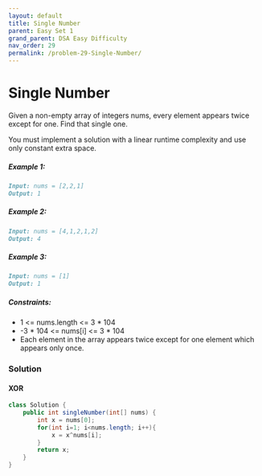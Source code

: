 ```yaml
---
layout: default
title: Single Number
parent: Easy Set 1
grand_parent: DSA Easy Difficulty
nav_order: 29
permalink: /problem-29-Single-Number/
---
```

# Single Number
Given a non-empty array of integers nums, every element appears twice except for one. Find that single one.

You must implement a solution with a linear runtime complexity and use only constant extra space.

##### Example 1:
```markdown
Input: nums = [2,2,1]
Output: 1
```
##### Example 2:
```markdown
Input: nums = [4,1,2,1,2]
Output: 4
```
##### Example 3:
```markdown
Input: nums = [1]
Output: 1
```

##### Constraints:

* 1 <= nums.length <= 3 * 104
* -3 * 104 <= nums[i] <= 3 * 104
* Each element in the array appears twice except for one element which appears only once.

### Solution
#### XOR
```java
class Solution {
    public int singleNumber(int[] nums) {
        int x = nums[0];
        for(int i=1; i<nums.length; i++){
            x = x^nums[i];
        }
        return x;
    }
}
```

